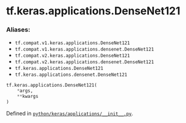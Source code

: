 <div itemscope itemtype="http://developers.google.com/ReferenceObject">
<meta itemprop="name" content="tf.keras.applications.DenseNet121" />
<meta itemprop="path" content="Stable" />
</div>

# tf.keras.applications.DenseNet121



### Aliases:

* `tf.compat.v1.keras.applications.DenseNet121`
* `tf.compat.v1.keras.applications.densenet.DenseNet121`
* `tf.compat.v2.keras.applications.DenseNet121`
* `tf.compat.v2.keras.applications.densenet.DenseNet121`
* `tf.keras.applications.DenseNet121`
* `tf.keras.applications.densenet.DenseNet121`

``` python
tf.keras.applications.DenseNet121(
    *args,
    **kwargs
)
```



Defined in [`python/keras/applications/__init__.py`](/code/stable/tensorflow/python/keras/applications/__init__.py).

<!-- Placeholder for "Used in" -->
